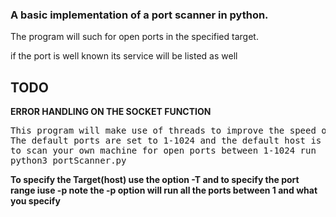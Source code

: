 <h3>A basic implementation of a port scanner in python.</h3>
<p>The program will such for open ports in the specified target.</p>
<p> if the port is well known its service will be listed as well</p>

<h2>TODO</h2>
<b>ERROR HANDLING ON THE SOCKET FUNCTION</b>

<pre>This program will make use of threads to improve the speed of the scan
The default ports are set to 1-1024 and the default host is localhost ie
to scan your own machine for open ports between 1-1024 run
python3 portScanner.py 
</pre>
<b>To specify the Target(host) use the option -T <host> and to specify the port range iuse -p <port></b>
  <b>note the -p option will run all the ports between 1 and what you specify</b>

